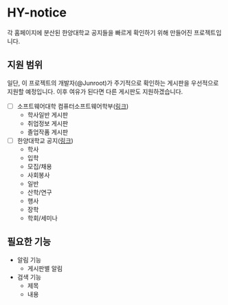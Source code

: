 # HY-notice

각 홈페이지에 분산된 한양대학교 공지들을 빠르게 확인하기 위해 만들어진 프로젝트입니다.

## 지원 범위

일단, 이 프로젝트의 개발자(@Junroot)가 주기적으로 확인하는 게시판을 우선적으로 지원할 예정입니다. 이후 여유가 된다면 다른 게시판도 지원하겠습니다.

- [ ] 소프트웨어대학 컴퓨터소프트웨어학부([링크](http://cs.hanyang.ac.kr/))
  - 학사일반 게시판
  - 취업정보 게시판
  - 졸업작품 게시판
- [ ] 한양대학교 공지([링크](https://www.hanyang.ac.kr/web/www/notice_all))
  - 학사
  - 입학
  - 모집/채용
  - 사회봉사
  - 일반
  - 산학/연구
  - 행사
  - 장학
  - 학회/세미나

## 필요한 기능

- 알림 기능
  - 게시판별 알림
- 검색 기능
  - 제목
  - 내용
